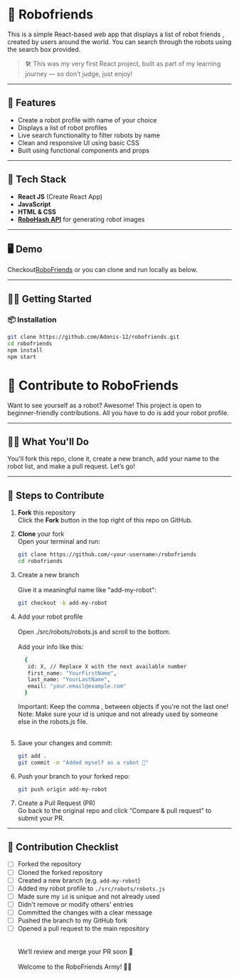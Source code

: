 # 🤖 Robofriends

This is a simple React-based web app that displays a list of robot friends , created by users around the world. You can search through the robots using the search box provided.

> 🛠️ This was my very first React project, built as part of my learning journey — so don’t judge, just enjoy!

---

## 🚀 Features
- Create a robot profile with name of your choice
- Displays a list of robot profiles
- Live search functionality to filter robots by name
- Clean and responsive UI using basic CSS
- Built using functional components and props

---

## 🧰 Tech Stack

- **React JS** (Create React App)
- **JavaScript**
- **HTML & CSS**
- **[RoboHash API](https://robohash.org/)** for generating robot images

---

## 🖥️ Demo

 Checkout<a href='https://robofriends-self.vercel.app/'>RoboFriends<a> or you can clone and run locally as below.

---

## 🧑‍💻 Getting Started

### 📦 Installation

```bash
git clone https://github.com/Adonis-12/robofriends.git
cd robofriends
npm install
npm start

```
# 🤖 Contribute to RoboFriends

Want to see yourself as a robot? Awesome! This project is open to beginner-friendly contributions. All you have to do is add your robot profile.

---

## 🧑‍💻 What You'll Do

You'll fork this repo, clone it, create a new branch, add your name to the robot list, and make a pull request. Let’s go!

---

## 🚀 Steps to Contribute

1. **Fork** this repository  
   Click the **Fork** button in the top right of this repo on GitHub.

2. **Clone** your fork  
   Open your terminal and run:

   ```bash
   git clone https://github.com/<your-username>/robofriends
   cd robofriends
   ```

3. Create a new branch <br><br>
   Give it a meaningful name like "add-my-robot":

    ```bash
    git checkout -b add-my-robot
    ```

4. Add your robot profile<br><br>
   Open ./src/robots/robots.js and scroll to the bottom.
   <br><br>
   Add your info like this:
    ```bash
      {
       id: X, // Replace X with the next available number
       first_name: "YourFirstName",
       last_name: "YourLastName",
       email: "your.email@example.com"
      }
    ```
    Important: Keep the comma , between objects if you're not the last one! <br>
    Note: Make sure your id is unique and not already used by someone else in the robots.js file.
   <br>
   <br>
5. Save your changes and commit:
    ```bash
    git add .
    git commit -m "Added myself as a robot 🤖"
    ```
6. Push your branch to your forked repo:
    ```bash
    git push origin add-my-robot
    ```
7. Create a Pull Request (PR)<br>
   Go back to the original repo and click “Compare & pull request” to submit your PR.

---

  ## 📝 Contribution Checklist

- [ ] Forked the repository
- [ ] Cloned the forked repository
- [ ] Created a new branch (e.g. `add-my-robot`)
- [ ] Added my robot profile to `./src/robots/robots.js`
- [ ] Made sure my `id` is unique and not already used
- [ ] Didn't remove or modify others' entries
- [ ] Committed the changes with a clear message
- [ ] Pushed the branch to my GitHub fork
- [ ] Opened a pull request to the main repository
   <br>
   <br>
   <br>
 We’ll review and merge your PR soon 🎉
  <br><br>
 Welcome to the RoboFriends Army! 🤖💚

